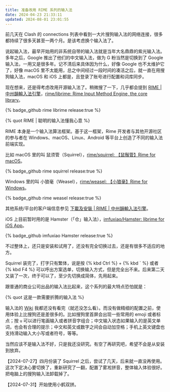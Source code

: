 ```yaml
---
title: 准备改用 RIME 系列的输入法
date: 2024-04-23 21:33:11
updated: 2024-08-01 23:01:55
---
```


前几天在 Clash 的 connections 列表中看到一大片搜狗输入法的网络连接，很多都持续了很多天甚至一两个月。是该考虑换个输入法了。

说起输入法，最早开始用的非系统自带的输入法就是当年大名鼎鼎的紫光输入法。多年之后，Google 推出了他们的中文输入法，做为 G 粉当然是切换到了 Google 输入法，一用又是很多年。记不清后来具体因为什么，好像 Google 也不太维护它了，好像 macOS 里不太能用，总之中间经过一段时间的凑活之后，就一直在用搜狗输入法，macOS 和 iOS 上都是，且登录了账号进行配置和词库同步。

现在想来，还是得考虑改用开源输入法了。稍微搜了一下，几乎都会提到 [RIME | 中州韻輸入法引擎](https://rime.im/)，[rime/librime: Rime Input Method Engine, the core library](https://github.com/rime/librime)。

{% badge_github rime librime release:true %}

{% quot RIME | 聪明的输入法懂我心意 %}

RIME 本身是一个输入法算法框架。基于这一框架，Rime 开发者与其他开源社区的参与者在 Windows、macOS、Linux、Android 等平台上创造了不同的输入法前端实现。

比如 macOS 里的叫 鼠须管（Squirrel），[rime/squirrel: 【鼠鬚管】Rime for macOS](https://github.com/rime/squirrel)。

{% badge_github rime squirrel release:true %}

Windows 里的叫 小狼毫（Weasel），[rime/weasel: 【小狼毫】Rime for Windows](https://github.com/rime/weasel)。

{% badge_github rime weasel release:true %}

其他系统/平台的客户端信息参见 [下載及安裝 | RIME | 中州韻輸入法引擎](https://rime.im/download/)。

iOS 上目前暂时用的是 Hamster（「仓」输入法），[imfuxiao/Hamster: librime for iOS App](https://github.com/imfuxiao/Hamster)。

{% badge_github imfuxiao Hamster release:true %}

不过整体上，还只是安装和试用了，还没有完全切换过去，还是有很多不适应的地方。

Squirrel 装完了，打字只有繁体，说是按 {% kbd Ctrl %} + {% kbd ` %} 或者 {% kbd F4 %} 可以呼出方案选单，切换输入方式，但是完全出不来。后来第二天又装了一次，终于可以了，至少先切换成简体，先用起来。

跟普通的商业公司出品的输入法比起来，这个系列的最大特点恐怕就是：

{% quot 这是一款需要折腾的输入法 %}

输入法的 [Wiki](https://github.com/rime/home/wiki) 我都还没有看完（就还没怎么看）。而没有做精细的配置之前，使用体验上比搜狗还是差很多的。比如搜狗里首屏会出现一些常用的 emoji 或者标点；按 `u` 可以进行笔画输入或者拼音字组合；中文输入状态如果输入的是英文单词，也会有合理的提示；中文和英文或数字之间会自动加空格；手机上英文键盘也支持滑动输入大小写或者符号，等等。

当然应该不是输入法不好，只是我还没研究。有空了再研究吧，希望不会是从安装到放弃。

【2024-07-27】四月份装了 Squirrel 之后，尝试了几天，后来就一直没再使用。这次下定决心要切换了，重新研究了一翻，配置了雾凇拼音，整体输入体验很好。把电脑上的搜狗输入法卸载掉了。

【2024-07-31】开始使用小鹤双拼。
